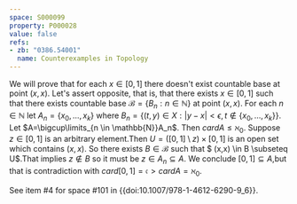 ```yaml
---
space: S000099
property: P000028
value: false
refs:
- zb: "0386.54001"
  name: Counterexamples in Topology
---
```


We will prove that for each $x \in [0,1]$ there doesn't exist countable base at point $(x,x)$. Let's assert opposite, that is, that there exists $x \in [0,1]$ such that there exists countable base $\mathcal{B}=\{B_{n}:n \in \mathbb{N}\}$ at point $(x,x)$. For each $n \in \mathbb{N}$ let $A_{n}= \{x_{0},\dots ,x_k\}$ where $B_n=\{(t,y) \in X: |y-x|<\epsilon , t \notin \{x_0,\dots,x_k\}\}$. Let $A=\bigcup\limits_{n \in \mathbb{N}}A_n$. Then $cardA\leq\aleph_0$.
Suppose $z \in [0,1]$ is an arbitrary element.Then $U=([0,1]\setminus z)\times[0,1]$ is an open set which contains $(x,x)$. So there exists $B \in \mathcal{B}$ such that $ (x,x) \in B \subseteq U$.That implies $z\notin B$ so it must be $z \in A_n\subseteq A$. We conclude $[0,1]\subseteq A$,but that is contradiction with $card[0,1]=\mathfrak{c}>cardA=\aleph_0$.

See item #4 for space #101 in {{doi:10.1007/978-1-4612-6290-9_6}}.
